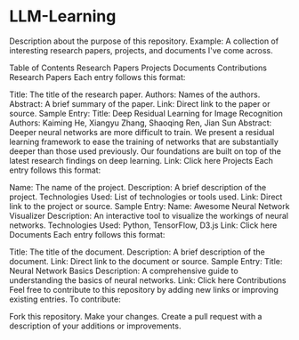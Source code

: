 # LLM-Learning

Description about the purpose of this repository. Example: A collection of interesting research papers, projects, and documents I've come across.

Table of Contents
Research Papers
Projects
Documents
Contributions
Research Papers
Each entry follows this format:

Title: The title of the research paper.
Authors: Names of the authors.
Abstract: A brief summary of the paper.
Link: Direct link to the paper or source.
Sample Entry:
Title: Deep Residual Learning for Image Recognition
Authors: Kaiming He, Xiangyu Zhang, Shaoqing Ren, Jian Sun
Abstract: Deeper neural networks are more difficult to train. We present a residual learning framework to ease the training of networks that are substantially deeper than those used previously. Our foundations are built on top of the latest research findings on deep learning.
Link: Click here
Projects
Each entry follows this format:

Name: The name of the project.
Description: A brief description of the project.
Technologies Used: List of technologies or tools used.
Link: Direct link to the project or source.
Sample Entry:
Name: Awesome Neural Network Visualizer
Description: An interactive tool to visualize the workings of neural networks.
Technologies Used: Python, TensorFlow, D3.js
Link: Click here
Documents
Each entry follows this format:

Title: The title of the document.
Description: A brief description of the document.
Link: Direct link to the document or source.
Sample Entry:
Title: Neural Network Basics
Description: A comprehensive guide to understanding the basics of neural networks.
Link: Click here
Contributions
Feel free to contribute to this repository by adding new links or improving existing entries. To contribute:

Fork this repository.
Make your changes.
Create a pull request with a description of your additions or improvements.
